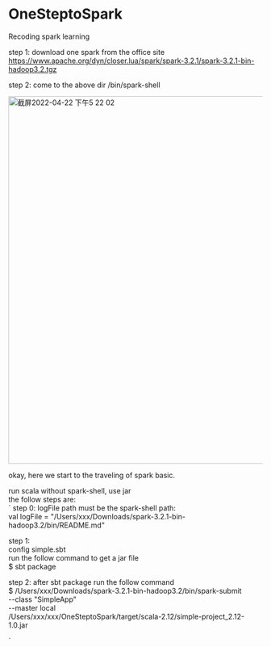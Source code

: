 # OneSteptoSpark
Recoding spark learning <br>

step 1: download one spark from the office site<br>
https://www.apache.org/dyn/closer.lua/spark/spark-3.2.1/spark-3.2.1-bin-hadoop3.2.tgz<br>

step 2: come to the above dir /bin/spark-shell<br>

<img width="728" alt="截屏2022-04-22 下午5 22 02" src="https://user-images.githubusercontent.com/37787934/164677739-729cd41e-1f61-45a0-94f4-620cb708c77c.png">

okay, here we start to the traveling of spark basic.<br>

run scala without spark-shell, use jar<br>
the follow steps are: <br>
`
step 0: logFile path must be the spark-shell path:<br>
    val logFile = "/Users/xxx/Downloads/spark-3.2.1-bin-hadoop3.2/bin/README.md"<br>

step 1:<br>
config simple.sbt<br>
run the follow command to get a jar file<br>
$ sbt package<br>


step 2: after sbt package run the follow command<br>
$ /Users/xxx/Downloads/spark-3.2.1-bin-hadoop3.2/bin/spark-submit \
  --class "SimpleApp" \
  --master local \
/Users/xxx/xxx/OneSteptoSpark/target/scala-2.12/simple-project_2.12-1.0.jar


`